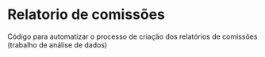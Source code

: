 # Relatorio de comissões

Código para automatizar o processo de criação dos relatórios de comissões (trabalho de análise  de dados)
